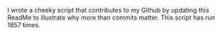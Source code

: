 I wrote a cheeky script that contributes to my Github by updating this ReadMe to illustrate why more than commits matter. This script has run 1857 times.